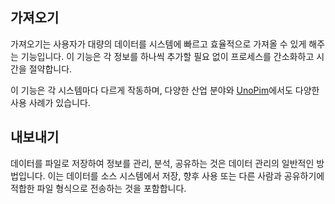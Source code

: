## 가져오기

가져오기는 사용자가 대량의 데이터를 시스템에 빠르고 효율적으로 가져올 수 있게 해주는 기능입니다. 이 기능은 각 정보를 하나씩 추가할 필요 없이 프로세스를 간소화하고 시간을 절약합니다.

이 기능은 각 시스템마다 다르게 작동하며, 다양한 산업 분야와 [UnoPim](https://unopim.com/)에서도 다양한 사용 사례가 있습니다.

## 내보내기

데이터를 파일로 저장하여 정보를 관리, 분석, 공유하는 것은 데이터 관리의 일반적인 방법입니다. 이는 데이터를 소스 시스템에서 저장, 향후 사용 또는 다른 사람과 공유하기에 적합한 파일 형식으로 전송하는 것을 포함합니다. 

